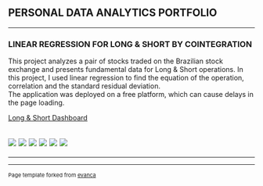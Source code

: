 ## PERSONAL DATA ANALYTICS PORTFOLIO 

---

### LINEAR REGRESSION FOR LONG & SHORT BY COINTEGRATION 
This project analyzes a pair of stocks traded on the Brazilian stock exchange and presents fundamental data for Long & Short operations. In this project, I used linear regression to find the equation of the operation, correlation and the standard residual deviation.
<br>The application was deployed on a free platform, which can cause delays in the page loading.

[Long & Short Dashboard](https://dashboard-longandshort.onrender.com)

[![](https://img.shields.io/badge/Python-3776AB?style=for-the-badge&logo=python&logoColor=white)](#) [![](https://img.shields.io/badge/Bootstrap-563D7C?style=for-the-badge&logo=bootstrap&logoColor=white)](#) [![](https://img.shields.io/badge/Pandas-2C2D72?style=for-the-badge&logo=pandas&logoColor=white)](#) [![](https://img.shields.io/badge/Plotly-239120?style=for-the-badge&logo=plotly&logoColor=white)](#) [![](https://img.shields.io/badge/numpy-%23013243.svg?style=for-the-badge&logo=numpy&logoColor=white)](#) [![](https://img.shields.io/badge/scikit--learn-%23F7931E.svg?style=for-the-badge&logo=scikit-learn&logoColor=white)](#) 
---
---
---
<p style="font-size:11px">Page template forked from <a href="https://github.com/evanca/quick-portfolio">evanca</a></p>
<!-- Remove above link if you don't want to attibute -->
